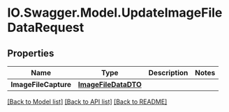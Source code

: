 # IO.Swagger.Model.UpdateImageFileDataRequest
## Properties

Name | Type | Description | Notes
------------ | ------------- | ------------- | -------------
**ImageFileCapture** | [**ImageFileDataDTO**](ImageFileDataDTO.md) |  | 

[[Back to Model list]](../README.md#documentation-for-models) [[Back to API list]](../README.md#documentation-for-api-endpoints) [[Back to README]](../README.md)

